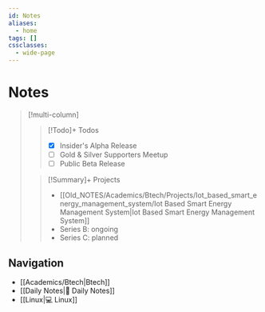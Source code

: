```yaml
---
id: Notes
aliases:
  - home
tags: []
cssclasses:
  - wide-page
---
```


# Notes

> [!multi-column]
>
> > [!Todo]+ Todos
> >
> > - [x] Insider's Alpha Release
> > - [ ] Gold & Silver Supporters Meetup
> > - [ ] Public Beta Release
>
> > [!Summary]+ Projects
> >
> > - [[Old_NOTES/Academics/Btech/Projects/Iot_based_smart_energy_management_system/Iot Based Smart Energy Management System|Iot Based Smart Energy Management System]]
> > - Series B: ongoing
> > - Series C: planned

## Navigation

- [[Academics/Btech|Btech]]
- [[Daily Notes|📓 Daily Notes]]
- [[Linux|💻 Linux]]
